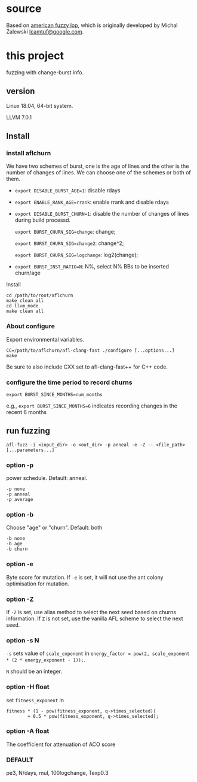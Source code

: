 # source
Based on [american fuzzy lop](https://github.com/google/AFL), which is originally developed by Michal Zalewski <lcamtuf@google.com>.

# this project

fuzzing with change-burst info.

## version
Linux 18.04, 64-bit system. 

LLVM 7.0.1


## Install

   
### install aflchurn
We have two schemes of burst, one is the age of lines and the other is the number of changes of lines. 
We can choose one of the schemes or both of them.
- `export DISABLE_BURST_AGE=1`: disable rdays
- `export ENABLE_RANK_AGE=rrank`: enable rrank and disable rdays

- `export DISABLE_BURST_CHURN=1`: disable the number of changes of lines during build processd.

    `export BURST_CHURN_SIG=change`: change; 

    `export BURST_CHURN_SIG=change2`: change^2;

    `export BURST_CHURN_SIG=logchange`: log2(change);

- `export BURST_INST_RATIO=N`: N%, select N% BBs to be inserted churn/age


Install

    cd /path/to/root/aflchurn
    make clean all
    cd llvm_mode
    make clean all


### About configure
Export environmental variables.
    
    CC=/path/to/aflchurn/afl-clang-fast ./configure [...options...]
    make

Be sure to also include CXX set to afl-clang-fast++ for C++ code.

### configure the time period to record churns

    export BURST_SINCE_MONTHS=num_months

e.g., `export BURST_SINCE_MONTHS=6` indicates recording changes in the recent 6 months

## run fuzzing

    afl-fuzz -i <input_dir> -o <out_dir> -p anneal -e -Z -- <file_path> [...parameters...]

### option -p
power schedule. Default: anneal.

    -p none
    -p anneal
    -p average

### option -b
Choose "age" or "churn". Default: both

    -b none
    -b age
    -b churn

### option -e
Byte score for mutation. 
If `-e` is set, it will not use the ant colony optimisation for mutation.

### option -Z
If `-Z` is set, use alias method to select the next seed based on churns information.
If `Z` is not set, use the vanilla AFL scheme to select the next seed.

### option -s N
`-s` sets value of `scale_exponent` in `energy_factor = pow(2, scale_exponent * (2 * energy_exponent - 1));`.

`N` should be an integer.


### option -H float
set `fitness_exponent` in

```
fitness * (1 - pow(fitness_exponent, q->times_selected)) 
        + 0.5 * pow(fitness_exponent, q->times_selected);
```

### option -A float
The coefficient for attenuation of ACO score 

### DEFAULT
pe3, N/days, mul, 100logchange, Texp0.3
